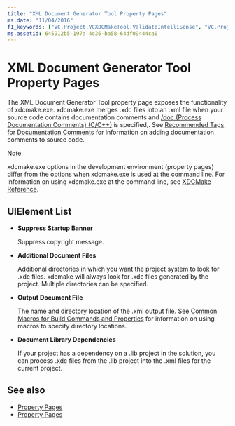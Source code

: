 ```yaml
---
title: "XML Document Generator Tool Property Pages"
ms.date: "11/04/2016"
f1_keywords: ["VC.Project.VCXDCMakeTool.ValidateIntelliSense", "VC.Project.VCXDCMakeTool.SuppressStartupBanner", "VC.Project.VCXDCMakeTool.DocumentLibraryDependencies", "VC.Project.VCXDCMakeTool.OutputDocumentFile", "VC.Project.VCXDCMakeTool.AdditionalDocumentFiles"]
ms.assetid: 645912b5-197a-4c36-ba58-64df09444ca0
---
```

# XML Document Generator Tool Property Pages

The XML Document Generator Tool property page exposes the functionality of xdcmake.exe. xdcmake.exe merges .xdc files into an .xml file when your source code contains documentation comments and [/doc (Process Documentation Comments) (C/C++)](../build/reference/doc-process-documentation-comments-c-cpp.md) is specified,. See [Recommended Tags for Documentation Comments](../ide/recommended-tags-for-documentation-comments-visual-cpp.md) for information on adding documentation comments to source code.

> [!NOTE]
>  xdcmake.exe options in the development environment (property pages) differ from the options when xdcmake.exe is used at the command line. For information on using xdcmake.exe at the command line, see [XDCMake Reference](../ide/xdcmake-reference.md).

## UIElement List

- **Suppress Startup Banner**

   Suppress copyright message.

- **Additional Document Files**

   Additional directories in which you want the project system to look for .xdc files. xdcmake will always look for .xdc files generated by the project. Multiple directories can be specified.

- **Output Document File**

   The name and directory location of the .xml output file. See [Common Macros for Build Commands and Properties](../ide/common-macros-for-build-commands-and-properties.md) for information on using macros to specify directory locations.

- **Document Library Dependencies**

   If your project has a dependency on a .lib project in the solution, you can process .xdc files from the .lib project into the .xml files for the current project.

## See also

- [Property Pages](../ide/property-pages-visual-cpp.md)
- [Property Pages](../ide/property-pages-visual-cpp.md)
